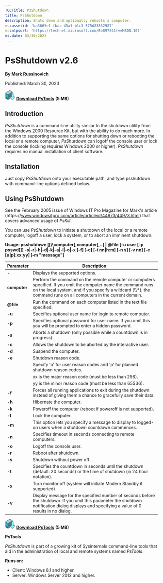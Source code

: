 ```yaml
--- 
TOCTitle: PsShutdown
title: PsShutdown
description: Shuts down and optionally reboots a computer.
ms:assetid: 'ba3665e1-fbac-45a1-b1c3-575d83832987'
ms:mtpsurl: 'https://technet.microsoft.com/Bb897541(v=MSDN.10)'
ms.date: 03/30/2023
---
```


# PsShutdown v2.6

**By Mark Russinovich**

Published: March 30, 2023

[![Download](media/shared/Download_sm.png)](https://download.sysinternals.com/files/PSTools.zip) [**Download PsTools**](https://download.sysinternals.com/files/PSTools.zip) **(5 MB)**

## Introduction

*PsShutdown* is a command-line utility similar to the shutdown utility
from the Windows 2000 Resource Kit, but with the ability to do much
more. In addition to supporting the same options for shutting down or
rebooting the local or a remote computer, *PsShutdown* can logoff the
console user or lock the console (locking requires Windows 2000 or
higher). *PsShutdown* requires no manual installation of client
software.

## Installation

Just copy *PsShutdown* onto your executable path, and type psshutdown
with command-line options defined below.

## Using PsShutdown

See the February 2005 issue of Windows IT Pro Magazine for Mark's
article (https<nolink>://www.windowsitpro.com/article/articleid/44973/44973.html)
that covers advanced usage of *PsKill*.

You can use *PsShutdown* to initiate a shutdown of the local or a remote
computer, logoff a user, lock a system, or to abort an imminent
shutdown.

**Usage: psshutdown \[\[\\\\computer\[,computer\[,..\] | @file \[-u user
\[-p psswd\]\]\] -s|-r|-h|-d|-k|-a|-l|-o|-x \[-f\] \[-c\] \[-t nn|h:m\]
\[-n s\] \[-v nn\] \[-e \[u|p\]:xx:yy\] \[-m "message"\]**


|       Parameter        |                                                                                                               Description                                                                                                               |
|------------------------|-----------------------------------------------------------------------------------------------------------------------------------------------------------------------------------------------------------------------------------------|
|         **-**          |                                                                                                     Displays the supported options.                                                                                                     |
|      **computer**      | Perform the command on the remote computer or computers specified. If you omit the computer name the command runs on the local system, and if you specify a wildcard (\\\\\*), the command runs on all computers in the current domain. |
| <strong>@file</strong> |                                                                                   Run the command on each computer listed in the text file specified.                                                                                   |
|         **-u**         |                                                                                       Specifies optional user name for login to remote computer.                                                                                        |
|         **-p**         |                                                              Specifies optional password for user name. If you omit this you will be prompted to enter a hidden password.                                                               |
|         **-a**         |                                                                                   Aborts a shutdown (only possible while a countdown is in progress).                                                                                   |
|         **-c**         |                                                                                       Allows the shutdown to be aborted by the interactive user.                                                                                        |
|         **-d**         |                                                                                                          Suspend the computer.                                                                                                          |
|         **-e**         |                                                                                                      Shutdown reason code.  <br />                                                                                                      |
|                        |                                                                          Specify 'u' for user reason codes and 'p' for planned shutdown reason codes.   <br />                                                                          |
|                        |                                                                                      xx is the major reason code (must be less than 256).   <br />                                                                                      |
|                        |                                                                                         yy is the minor reason code (must be less than 65536).                                                                                          |
|         **-f**         |                                                       Forces all running applications to exit during the shutdown instead of giving them a chance to gracefully save their data.                                                        |
|         **-h**         |                                                                                                         Hibernate the computer.                                                                                                         |
|         **-k**         |                                                                                      Poweroff the computer (reboot if poweroff is not supported).                                                                                       |
|         **-l**         |                                                                                                           Lock the computer.                                                                                                            |
|         **-m**         |                                                                This option lets you specify a message to display to logged-on users when a shutdown countdown commences.                                                                |
|         **-n**         |                                                                                      Specifies timeout in seconds connecting to remote computers.                                                                                       |
|         **-o**         |                                                                                                        Logoff the console user.                                                                                                         |
|         **-r**         |                                                                                                         Reboot after shutdown.                                                                                                          |
|         **-s**         |                                                                                                       Shutdown without power off.                                                                                                       |
|         **-t**         |                                                       Specifies the countdown in seconds until the shutdown (default: 20 seconds) or the time of shutdown (in 24 hour notation).                                                        |
| **-x** | Turn monitor off (system will initiate Modern Standby if supported) |
|         **-v**         |                     Display message for the specified number of seconds before the shutdown. If you omit this parameter the shutdown notification dialog displays and specifying a value of 0 results in no dialog.                     |

[![Download](media/shared/Download_sm.png)](https://download.sysinternals.com/files/PSTools.zip) [**Download PsTools**](https://download.sysinternals.com/files/PSTools.zip) **(5 MB)**

**PsTools**  

*PsShutdown* is part of a growing kit of Sysinternals command-line tools
that aid in the administration of local and remote systems named
*PsTools*.

**Runs on:**

- Client: Windows 8.1 and higher.
- Server: Windows Server 2012 and higher.
